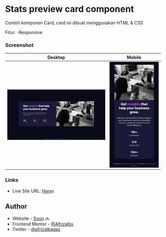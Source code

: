 # Stats preview card component

Contoh komponen Card, card ini dibuat menggunakan HTML & CSS

Fitur:
-Responsive

### Screenshot

|                  Desktop                  |                 Mobile                  |
| :---------------------------------------: | :-------------------------------------: |
| ![Desktop Version](./desktop-version.png) | ![Mobile Version](./mobile-version.png) |

### Links

- Live Site URL: [Here](https://stats-preview-card-component-main-lac.vercel.app/)s

## Author

- Website - [Soon](https://github.com/Afrizalbs) 🔜
- Frontend Mentor - [@Afrizalbs](https://www.frontendmentor.io/profile/Afrizalbs)
- Twitter - [@afrizalbagas](https://twitter.com/afrizalbagas)
